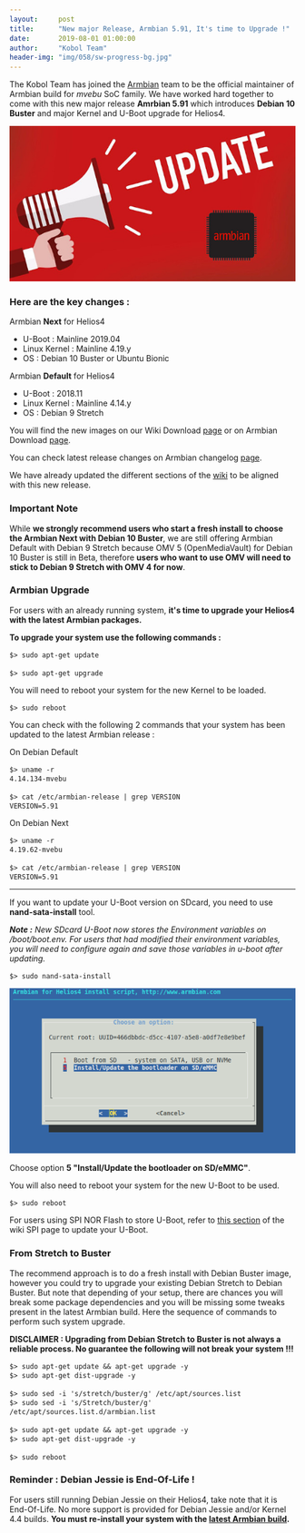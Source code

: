 ```yaml
---
layout:     post
title:      "New major Release, Armbian 5.91, It's time to Upgrade !"
date:       2019-08-01 01:00:00
author:     "Kobol Team"
header-img: "img/058/sw-progress-bg.jpg"
---
```


The Kobol Team has joined the [Armbian](https://www.armbian.com/) team to be the official maintainer of Armbian build for *mvebu* SoC family. We have worked hard together to come with this new major release  **Amrbian 5.91** which introduces **Debian 10 Buster** and major Kernel and U-Boot upgrade for Helios4.

![Armbian Update](/img/058/armbian-update.jpg)

### Here are the key changes :

Armbian **Next** for Helios4

- U-Boot : Mainline 2019.04
- Linux Kernel : Mainline 4.19.y
- OS : Debian 10 Buster or Ubuntu Bionic

Armbian **Default** for Helios4

- U-Boot : 2018.11
- Linux Kernel : Mainline 4.14.y
- OS : Debian 9 Stretch

You will find the new images on our Wiki Download [page](https://wiki.kobol.io/download/#latest-os-images) or on Armbian Download [page](https://dl.armbian.com/helios4/).

You can check latest release changes on Armbian changelog [page](https://docs.armbian.com/Release_Changelog/).

We have already updated the different sections of the [wiki](https://wiki.kobol.io) to be aligned with this new release.

### Important Note

While **we strongly recommend users who start a fresh install to choose the Armbian Next with Debian 10 Buster**, we are still offering Armbian Default with Debian 9 Stretch because OMV 5 (OpenMediaVault) for Debian 10 Buster is still in Beta, therefore **users who want to use OMV will need to stick to Debian 9 Stretch with OMV 4 for now**.

### Armbian Upgrade

For users with an already running system, **it's time to upgrade your Helios4 with the latest Armbian packages.**


**To upgrade your system use the following commands :**

```
$> sudo apt-get update

$> sudo apt-get upgrade
```

You will need to reboot your system for the new Kernel to be loaded.

```
$> sudo reboot
```

You can check with the following 2 commands that your system has been updated to the latest Armbian release :

On Debian Default

```
$> uname -r
4.14.134-mvebu

$> cat /etc/armbian-release | grep VERSION
VERSION=5.91
```

On Debian Next

```
$> uname -r
4.19.62-mvebu

$> cat /etc/armbian-release | grep VERSION
VERSION=5.91
```

---

If you want to update your U-Boot version on SDcard, you need to use **nand-sata-install** tool.

***Note :** New SDcard U-Boot now stores the Environment variables on /boot/boot.env. For users that had modified their environment variables, you will need to configure again and save those variables in u-boot after updating.*

```
$> sudo nand-sata-install
```

![U-Boot Update](/img/058/nand-sata-install.png)

Choose option **5 "Install/Update the bootloader on SD/eMMC"**.

You will also need to reboot your system for the new U-Boot to be used.

```
$> sudo reboot
```

For users using SPI NOR Flash to store U-Boot, refer to [this section](https://wiki.kobol.io/spi/#under-armbian) of the wiki SPI page to update your U-Boot.

### From Stretch to Buster

The recommend approach is to do a fresh install with Debian Buster image, however you could try to upgrade your existing Debian Stretch to Debian Buster. But note that depending of your setup, there are chances you will break some package dependencies and you will be missing some tweaks present in the latest Armbian build. Here the sequence of commands to perform such system upgrade.

**DISCLAIMER : Upgrading from Debian Stretch to Buster is not always a reliable process. No guarantee the following will not break your system !!!**

```
$> sudo apt-get update && apt-get upgrade -y
$> sudo apt-get dist-upgrade -y

$> sudo sed -i 's/stretch/buster/g' /etc/apt/sources.list    
$> sudo sed -i 's/Stretch/buster/g' /etc/apt/sources.list.d/armbian.list

$> sudo apt-get update && apt-get upgrade -y
$> sudo apt-get dist-upgrade -y

$> sudo reboot
```

### Reminder : Debian Jessie is End-Of-Life !

For users still running Debian Jessie on their Helios4, take note that it is End-Of-Life. No more support is provided for Debian Jessie and/or Kernel 4.4 builds. **You must re-install your system with the [latest Armbian build](https://wiki.kobol.io/download/#latest-os-images).**
